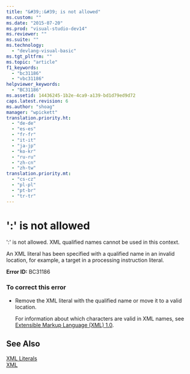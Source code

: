```yaml
---
title: "&#39;:&#39; is not allowed"
ms.custom: ""
ms.date: "2015-07-20"
ms.prod: "visual-studio-dev14"
ms.reviewer: ""
ms.suite: ""
ms.technology: 
  - "devlang-visual-basic"
ms.tgt_pltfrm: ""
ms.topic: "article"
f1_keywords: 
  - "bc31186"
  - "vbc31186"
helpviewer_keywords: 
  - "BC31186"
ms.assetid: 14436245-1b2e-4ca9-a139-bd1d79ed9d72
caps.latest.revision: 6
ms.author: "shoag"
manager: "wpickett"
translation.priority.ht: 
  - "de-de"
  - "es-es"
  - "fr-fr"
  - "it-it"
  - "ja-jp"
  - "ko-kr"
  - "ru-ru"
  - "zh-cn"
  - "zh-tw"
translation.priority.mt: 
  - "cs-cz"
  - "pl-pl"
  - "pt-br"
  - "tr-tr"
---
```

# &#39;:&#39; is not allowed
':' is not allowed. XML qualified names cannot be used in this context.  
  
 An XML literal has been specified with a qualified name in an invalid location, for example, a target in a processing instruction literal.  
  
 **Error ID:** BC31186  
  
### To correct this error  
  
-   Remove the XML literal with the qualified name or move it to a valid location.  
  
     For information about which characters are valid in XML names, see [Extensible Markup Language (XML) 1.0](http://go.microsoft.com/fwlink/?LinkId=73927).  
  
## See Also  
 [XML Literals](../Topic/XML%20Literals%20\(Visual%20Basic\).md)   
 [XML](../Topic/XML%20in%20Visual%20Basic.md)